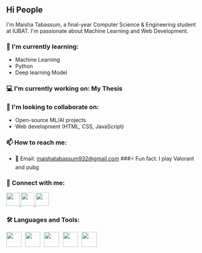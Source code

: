 ## Hi People

I'm Maisha Tabassum, a final-year Computer Science & Engineering student at IUBAT. I'm passionate about  Machine Learning and Web Development.
### 📖 I'm currently learning:
- Machine Learning 
- Python
- Deep learning Model
### 💻 I'm currently working on: My **Thesis**
### 🤝 I'm looking to collaborate on:
- Open-source ML/AI projects
- Web development (HTML, CSS, JavaScript)
### 📫 How to reach me:
- 📧 Email: maishatabassum932@gmail.com
###⚡ Fun fact: I play Valorant and pubg

### 🔗 Connect with me:

<a href="https://linkedin.com/in/your-profile" target="_blank">
  <img src="https://cdn.jsdelivr.net/gh/devicons/devicon/icons/linkedin/linkedin-original.svg" width="35"/>
</a>
<a href="https://www.facebook.com/share/1FvDRfzWAY/" target="_blank">
  <img src="https://cdn.jsdelivr.net/gh/devicons/devicon/icons/facebook/facebook-original.svg" width="35"/>
</a>
<a href="[https://instagram.com/your-profile](https://instagram.com/your-profile](https://www.facebook.com/share/1FvDRfzWAY/))" target="_blank">
  <img src="https://cdn.jsdelivr.net/gh/devicons/devicon/icons/instagram/instagram-original.svg" width="35"/>
</a>


### 🛠 Languages and Tools:
<div style="display: flex; gap: 10px;">
  <img src="https://cdn.jsdelivr.net/gh/devicons/devicon/icons/c/c-original.svg" width="40" />
  <img src="https://cdn.jsdelivr.net/gh/devicons/devicon/icons/cplusplus/cplusplus-original.svg" width="40" />
  <img src="https://cdn.jsdelivr.net/gh/devicons/devicon/icons/csharp/csharp-original.svg" width="40" />
  <img src="https://cdn.jsdelivr.net/gh/devicons/devicon/icons/java/java-original.svg" width="40" />
  <img src="https://cdn.jsdelivr.net/gh/devicons/devicon/icons/javascript/javascript-original.svg" width="40" />
</div>



